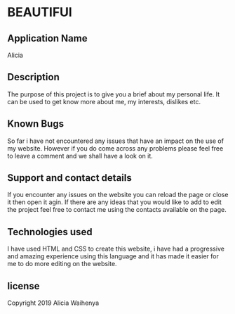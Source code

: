  # BEAUTIFUl
## Application Name
Alicia
## Description
The purpose of this project is to give you a brief about my personal life. It can be used to get know more about me, my interests, dislikes etc. 
## Known Bugs
So far i have not encountered any issues that have an impact on the use of my website. However if you do come across any problems please feel free to leave a comment and we shall have a look on it.
## Support and contact details
If you encounter any issues on the website you can reload the page or close it then open it agin. If there are any ideas that you would like to add to edit the project feel free to contact me using the contacts available on the page.
## Technologies used
I have used HTML and CSS to create this website, i have had a progressive and amazing experience using this language and it has made it easier for me to do more editing on the website.
## license
Copyright 2019 Alicia Waihenya
 